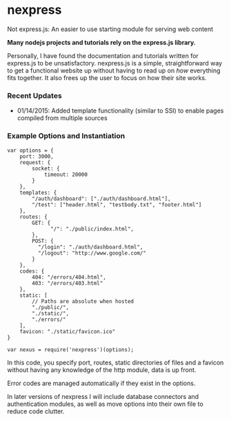 # nexpress
Not express.js: An easier to use starting module for serving web content

**Many nodejs projects and tutorials rely on the express.js library.**

Personally, I have found the documentation and tutorials written for express.js to be unsatisfactory. nexpress.js is a simple, straightforward way to get a functional website up without having to read up on _how_ everything fits together. It also frees up the user to focus on how their site works.

### Recent Updates

* 01/14/2015:  Added template functionality (similar to SSI) to enable pages compiled from multiple sources

### Example Options and Instantiation

    var options = {
        port: 3000,
        request: {
            socket: {
                timeout: 20000 
            }
        },
        templates: {
            "/auth/dashboard": ["./auth/dashboard.html"],
            "/test": ["header.html", "testbody.txt", "footer.html"]
        },
        routes: {
            GET: {
                  "/": "./public/index.html",
            },
            POST: { 
              "/login": "./auth/dashboard.html",
              "/logout": "http://www.google.com/"
            }
        },
        codes: {
            404: "/errors/404.html",
            403: "/errors/403.html"
        },
        static: [
            // Paths are absolute when hosted
            "./public/", 
            "./static/",
            "./errors/"
        ],
        favicon: "./static/favicon.ico"
    }

    var nexus = require('nexpress')(options);
    
In this code, you specify port, routes, static directories of files and a favicon without having any knowledge of the http module, data is up front.

Error codes are managed automatically if they exist in the options.

In later versions of nexpress I will include database connectors and authentication modules, as well as move options into their own file to reduce code clutter.